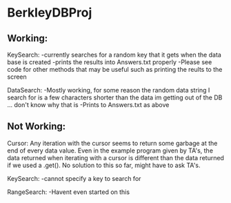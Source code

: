 BerkleyDBProj
=============

Working:
--------

KeySearch:
-currently searches for a random key that it gets when the data base is created
-prints the results into Answers.txt properly
-Please see code for other methods that may be useful such as printing the reults
 to the screen

 DataSearch:
 -Mostly working, for some reason the random data string I search for is a few characters shorter
  than the data im getting out of the DB ... don't know why that is
 -Prints to Answers.txt as above


Not Working:
------------

Cursor:
Any iteration with the cursor seems to return some garbage at the end of every data value. Even in the example
program given by TA's, the data returned when iterating with a cursor is different than the data returned if we
used a .get(). No solution to this so far, might have to ask TA's.

KeySearch:
-cannot specify a key to search for

RangeSearch:
-Havent even started on this